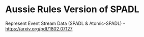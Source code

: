 # Aussie Rules Version of SPADL

Represent Event Stream Data (SPADL & Atomic-SPADL) - https://arxiv.org/pdf/1802.07127